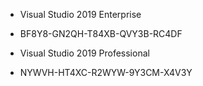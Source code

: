 * Visual Studio 2019 Enterprise
* BF8Y8-GN2QH-T84XB-QVY3B-RC4DF

* Visual Studio 2019 Professional
* NYWVH-HT4XC-R2WYW-9Y3CM-X4V3Y
 
